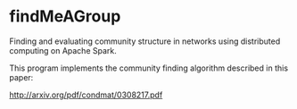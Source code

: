 findMeAGroup
============

Finding and evaluating community structure in networks using distributed computing on Apache Spark.

This program implements the community finding algorithm described in this paper: 

http://arxiv.org/pdf/condmat/0308217.pdf


